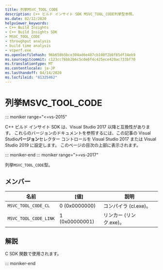 ```yaml
---
title: 列挙MSVC_TOOL_CODE
description: C++ ビルド インサイト SDK MSVC_TOOL_CODE列挙型参照。
ms.date: 02/12/2020
helpviewer_keywords:
- C++ Build Insights
- C++ Build Insights SDK
- MSVC_TOOL_CODE
- throughput analysis
- build time analysis
- vcperf.exe
ms.openlocfilehash: 96b650b5bce304ad6e487cb100f2b8f85df34eb9
ms.sourcegitcommit: c123cc76bb2b6c5cde6f4c425ece420ac733bf70
ms.translationtype: MT
ms.contentlocale: ja-JP
ms.lasthandoff: 04/14/2020
ms.locfileid: "81325462"
---
```

# <a name="msvc_tool_code-enum"></a>列挙MSVC_TOOL_CODE

::: moniker range="<=vs-2015"

C++ ビルド インサイト SDK は、Visual Studio 2017 以降と互換性があります。 これらのバージョンのドキュメントを参照するには、この記事の Visual Studio**バージョン**セレクター コントロールを Visual Studio 2017 または Visual Studio 2019 に設定します。 このページの目次の上部に表示されます。

::: moniker-end
::: moniker range=">=vs-2017"

列挙`MSVC_TOOL_CODE`型。

## <a name="members"></a>メンバー

| 名前 | [値] | 説明 |
|--|--|--|
| `MSVC_TOOL_CODE_CL` | 0 (0x0000000) | コンパイラ (cl.exe)。 |
| `MSVC_TOOL_CODE_LINK` | 1 (0x00000001) | リンカー (リンク.exe)。 |

## <a name="remarks"></a>解説

C SDK 関数で使用されます。

::: moniker-end

